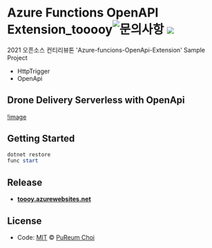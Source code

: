 ﻿# Azure Functions OpenAPI Extension_tooooy![문의사항](https://img.shields.io/badge/%EB%AC%B8%EC%9D%98%ED%95%98%EA%B8%B0-pooreumsunny%40gamil.com-green) ![](https://img.shields.io/badge/category-toy-yellow) #

2021 오픈소스 컨티리뷰톤 'Azure-funcions-OpenApi-Extension' Sample Project
- HttpTrigger
- OpenApi
## Drone Delivery Serverless with OpenApi
[!image](img/architecture1.jpg)

## Getting Started ##
```powershell
dotnet restore
func start
```

## Release
* [**toooy.azurewebsites.net**](https://toooy.azurewebsites.net/api/swagger/ui#/)

## License
- Code: [MIT](./LICENSE) © [PuReum Choi](https://blue-boy.tistory.com/)


